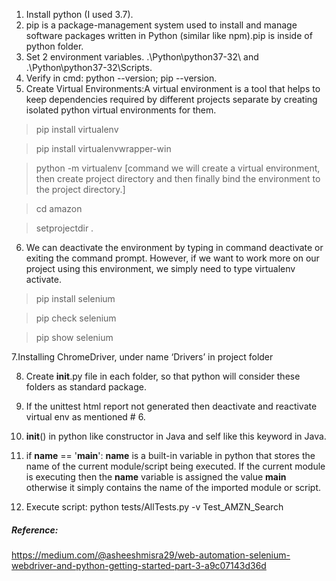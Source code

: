 1. Install python (I used 3.7).
2. pip is a package-management system used to install and manage software packages written in Python (similar like npm).pip is inside of python folder.
3. Set 2 environment variables. .\Python\python37-32\  and .\Python\python37-32\Scripts.
4. Verify in cmd: python --version; pip --version.
5. Create Virtual Environments:A virtual environment is a tool that helps to keep dependencies required by different projects separate by creating isolated python virtual environments for them.
> pip install virtualenv

> pip install virtualenvwrapper-win

> python -m virtualenv <nameOfEnv>  [command we will create a virtual environment, then create project directory and then finally bind the environment to the project directory.]

> cd amazon

> setprojectdir .

6. We can deactivate the environment by typing in command deactivate or exiting the command prompt. However, if we want to work more on our project using this environment, we simply need to type virtualenv activate.
> pip install selenium

> pip check selenium

> pip show selenium

7.Installing ChromeDriver, under name ‘Drivers’ in project folder

8. Create __init__.py file in each folder, so that python will consider these folders as standard package.

9. If the unittest html report not generated then deactivate and reactivate virtual env as mentioned # 6.

10. __init__() in python like constructor in Java and self like this keyword in Java.

11. if __name__ == '__main__': __name__ is a built-in variable in python that stores the name of the current module/script being executed. If the current module is executing then the __name__ variable is assigned the value __main__ otherwise it simply contains the name of the imported module or script.

12. Execute script: python tests/AllTests.py -v Test_AMZN_Search

##### Reference:

https://medium.com/@asheeshmisra29/web-automation-selenium-webdriver-and-python-getting-started-part-3-a9c07143d36d



